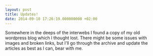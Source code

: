 ```yaml
---
layout: post
title: Updates!
date: 2014-09-10 17:26:19.000000000 +02:00
---
```

Somewhere in the deeps of the interwebs I found a copy of my old wordpress blog which I thought lost. There might be some issues with images and broken links, but I'll go through the archive and update the articles as best as I can, bear with me.
